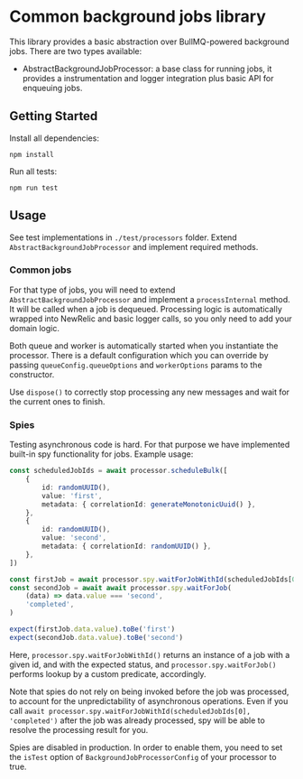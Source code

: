 # Common background jobs library

This library provides a basic abstraction over BullMQ-powered background jobs. There are two types available:

- AbstractBackgroundJobProcessor: a base class for running jobs, it provides a instrumentation and logger integration plus
  basic API for enqueuing jobs.

## Getting Started

Install all dependencies:

```shell
npm install
```

Run all tests:

```shell
npm run test
```

## Usage

See test implementations in `./test/processors` folder. Extend `AbstractBackgroundJobProcessor` and implement required methods.

### Common jobs

For that type of jobs, you will need to extend `AbstractBackgroundJobProcessor` and implement a `processInternal` method.
It will be called when a job is dequeued. Processing logic is automatically wrapped into NewRelic and basic logger calls,
so you only need to add your domain logic.

Both queue and worker is automatically started when you instantiate the processor. There is a default configuration which
you can override by passing `queueConfig.queueOptions` and `workerOptions` params to the constructor.

Use `dispose()` to correctly stop processing any new messages and wait for the current ones to finish.

### Spies

Testing asynchronous code is hard. For that purpose we have implemented built-in spy functionality for jobs.
Example usage:

```ts
const scheduledJobIds = await processor.scheduleBulk([
	{
		id: randomUUID(),
		value: 'first',
		metadata: { correlationId: generateMonotonicUuid() },
	},
	{
		id: randomUUID(),
		value: 'second',
		metadata: { correlationId: randomUUID() },
	},
])

const firstJob = await processor.spy.waitForJobWithId(scheduledJobIds[0], 'completed')
const secondJob = await await processor.spy.waitForJob(
	(data) => data.value === 'second',
	'completed',
)

expect(firstJob.data.value).toBe('first')
expect(secondJob.data.value).toBe('second')
```

Here, `processor.spy.waitForJobWithId()` returns an instance of a job with a given id, and with the expected status, and `processor.spy.waitForJob()` performs lookup by a custom predicate, accordingly.

Note that spies do not rely on being invoked before the job was processed, to account for the unpredictability of asynchronous operations. Even if you call `await processor.spy.waitForJobWithId(scheduledJobIds[0], 'completed')` after the job was already processed, spy will be able to resolve the processing result for you.

Spies are disabled in production. In order to enable them, you need to set the `isTest` option of `BackgroundJobProcessorConfig` of your processor to true.
